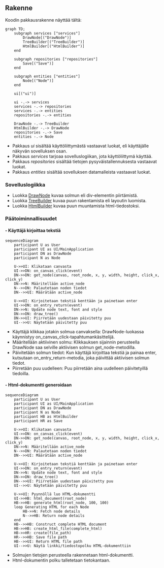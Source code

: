 ## Rakenne

Koodin pakkausrakenne näyttää tältä:

```mermaid
graph TD;
    subgraph services ["services"]
        DrawNode[("DrawNode")]
        TreeBuilder[("TreeBuilder")]
        HtmlBuilder[("HtmlBuilder")]
    end

    subgraph repositories ["repositories"]
        Save[("Save")]
    end

    subgraph entities ["entities"]
        Node[("Node")]
    end

    ui[("ui")]

    ui -.-> services
    services -.-> repositories
    services -.-> entities
    repositories -.-> entities

    DrawNode -.-> TreeBuilder
    HtmlBuilder -.-> DrawNode
    repositories -.-> Save
    entities -.-> Node

```

- Pakkaus _ui_ sisältää käyttöliittymästä vastaavat luokat, eli käyttäjälle näkyvän sovelluksen osan.
- Pakkaus _services_ tarjoaa sovelluslogiikan, jota käyttöliittymä käyttää.
- Pakkaus _repositories_ sisältää tietojen pysyväistallennuksesta vastaavat luokat.
- Pakkaus _entities_ sisältää sovelluksen datamalleista vastaavat luokat.

### Sovelluslogiikka

- Luokka [DrawNode](/src/services/draw_node.py) kuvaa solmun eli div-elementin piirtämistä.
- Luokka [TreeBuilder](/src/services/tree_builder.py) kuvaa puun rakentamista eli layoutin luomista.
- Luokka [HtmlBuilder](/src/services/html_builder.py) kuvaa puun muuntamista html-tiedostoksi.

### Päätoiminnallisuudet

#### - Käyttäjä kirjoittaa tekstiä

```mermaid
sequenceDiagram
    participant U as User
    participant UI as UI/MainApplication
    participant DN as DrawNode
    participant N as Node

    U->>UI: Klikataan canvasta
    UI->>DN: on_canvas_click(event)
    DN->>DN: get_node(canvas, root_node, x, y, width, height, click_x, click_y)
    DN->>N: Määritellään active_node
    N-->>DN: Palautetaan noden tiedot
    DN-->>UI: Määrätään active_node

    U->>UI: Kirjoitetaan tekstiä kenttään ja painetaan enter
    UI->>DN: on_entry_return(event)
    DN->>N: Update node text, font and style
    DN->>DN: draw_tree()
    DN->>UI: Piirretään uudestaan päivitetty puu
    UI-->>U: Näytetään päivitetty puu
```

- Käyttäjä klikkaa jotakin solmua canvaksella: DrawNode-luokassa käynnistyy on_canvas_click-tapahtumankäsittelijä.
- Määritellään aktiivinen solmu: Klikkauksen sijainnin perusteella DrawNode saa selville aktiivisen solmun get_node-metodilla.
- Päivitetään solmun tiedot: Kun käyttäjä kirjoittaa tekstiä ja painaa enter, kutsutaan on_entry_return-metodia, joka päivittää aktiivisen solmun tiedot.
- Piirretään puu uudelleen: Puu piirretään aina uudelleen päivitetyillä tiedoilla.

#### - Html-dokumentti generoidaan

```mermaid
sequenceDiagram
    participant U as User
    participant UI as UI/MainApplication
    participant DN as DrawNode
    participant N as Node
    participant HB as HtmlBuilder
    participant HR as Save

    U->>UI: Klikataan canvasta
    UI->>DN: on_canvas_click(event)
    DN->>DN: get_node(canvas, root_node, x, y, width, height, click_x, click_y)
    DN->>N: Määritellään active_node
    N-->>DN: Palautetaan noden tiedot
    DN-->>UI: Määrätään active_node

    U->>UI: Kirjoitetaan tekstiä kenttään ja painetaan enter
    UI->>DN: on_entry_return(event)
    DN->>N: Update node text, font and style
    DN->>DN: draw_tree()
    DN-->>UI: Piirretään uudestaan päivitetty puu
    UI-->>U: Näytetään päivitetty puu

    U->>UI: Pyynnöllä luo HTML-dokumentti
    UI->>HB: html_document(root_node)
    HB->>HB: generate_html(root_node, 100, 100)
    loop Generating HTML for each Node
        HB->>N: Fetch node details
        N-->>HB: Return node details
    end
    HB-->>HB: Construct complete HTML document
    HB->>HB: create_html_file(complete_html)
    HB->>HR: create(file_path)
    HR-->>HB: Save file path
    HB-->>UI: Return HTML file path
    UI-->>U: Näytä linkki/tiedostopolku HTML-dokumenttiin
```

- Solmujen tietojen perusteella rakennetaan html-dokumentti.
- Html-dokumentin polku talletetaan tietokantaan.
